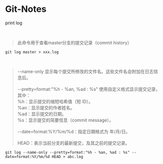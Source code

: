 # Git-Notes

print log

<br>

>此命令用于查看master分支的提交记录（commit history）

```
git log master > xxx.log
```

<br>

>--name-only 显示每个提交所修改的文件名。这些文件名会附加在日志信息后。<br><br>
>--pretty=format:"%h - %an, %ad : %s" 使用自定义格式显示提交记录，其中：<br>
>%h：显示提交的缩短哈希值（短 ID）。<br>
>%an：显示提交的作者姓名。<br>
>%ad：显示提交的日期。<br>
>%s：显示提交的简要信息（commit message）。<br><br>
>--date=format:%Y/%m/%d：指定日期格式为 年/月/日。<br><br>
>HEAD：表示当前分支的最新提交，及其之前的提交记录。<br>

```
git log --name-only --pretty=format:"%h - %an, %ad : %s" --date=format:%Y/%m/%d HEAD > abc.log
```
